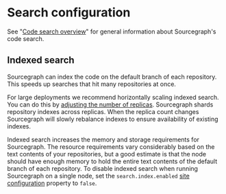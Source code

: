 # Search configuration

See "[Code search overview](../code_search/index.md)" for general information about Sourcegraph's code search.

## Indexed search

Sourcegraph can index the code on the default branch of each repository. This speeds up searches that hit many repositories at once.

For large deployments we recommend horizontally scaling indexed search. You can do this by [adjusting the number of replicas](https://github.com/sourcegraph/deploy-sourcegraph/blob/master/docs/configure.md#configure-indexed-search-replica-count). Sourcegraph shards repository indexes across replicas. When the replica count changes Sourcegraph will slowly rebalance indexes to ensure availability of existing indexes.

Indexed search increases the memory and storage requirements for Sourcegraph. The resource requirements vary considerably based on the text contents of your repositories, but a good estimate is that the node should have enough memory to hold the entire text contents of the default branch of each repository. To disable indexed search when running Sourcegraph on a single node, set the `search.index.enabled` [site configuration](config/site_config.md) property to `false`.
